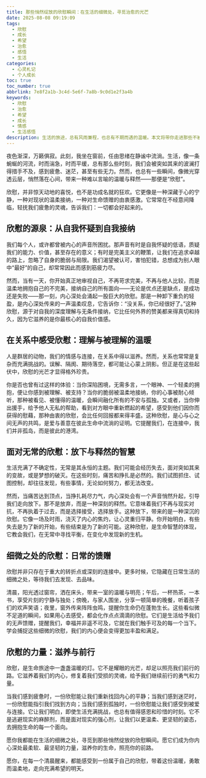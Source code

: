 ```yaml
---
title: 那些悄然绽放的欣慰瞬间：在生活的细微处，寻觅治愈的光芒
date: 2025-08-08 09:19:09
tags:
  - 欣慰
  - 成长
  - 希望
  - 治愈
  - 感悟
  - 生活
categories:
  - 心灵札记
  - 个人成长
toc: true
toc_number: true
abbrlink: 7e8f2a1b-3c4d-5e6f-7a8b-9c0d1e2f3a4b
keywords:
  - 欣慰
  - 治愈
  - 希望
  - 成长
  - 情感
  - 生活感悟
description: 生活的旅途，总有风雨兼程，也总有不期而遇的温暖。本文将带你走进那些不被察觉的欣慰瞬间，感受它们如何悄然滋养我们的内心，成为我们前行的力量。这是一场关于自我接纳、关系连接与生命智慧的温柔对话，愿你在字里行间，寻得一份属于自己的宁静与力量。
---
```


夜色渐深，万籁俱寂。此刻，我坐在窗前，任由思绪在静谧中流淌。生活，像一条蜿蜒的河流，时而湍急，时而平缓，总有那么些时刻，我们会被突如其来的波澜打得措手不及，感到疲惫、迷茫，甚至有些无力。然而，也总有一些瞬间，像微光穿透云层，悄然落在心间，带来一种难以言喻的温暖与释然——那便是“欣慰”。

欣慰，并非惊天动地的喜悦，也不是功成名就的狂欢。它更像是一种深藏于心的宁静，一种对现状的温柔接纳，一种对生命馈赠的由衷感激。它常常在不经意间降临，轻抚我们疲惫的灵魂，告诉我们：一切都会好起来的。

## 欣慰的源泉：从自我怀疑到自我接纳

我们每个人，或许都曾被内心的声音所困扰。那声音有时是自我怀疑的低语，质疑我们的能力、价值，甚至存在的意义；有时是完美主义的鞭策，让我们在追求卓越的路上，忽略了自身的脆弱与局限。我们渴望被认可，害怕犯错，总想成为别人眼中“最好”的自己，却常常因此而感到筋疲力尽。

然而，当有一天，你开始真正地审视自己，不再苛求完美，不再与他人比较，而是温柔地拥抱自己的不完美，接纳自己的所有面向——无论是优点还是缺点，是成功还是失败——那一刻，内心深处会涌起一股巨大的欣慰。那是一种卸下重负的轻盈，是内心深处传来的一声温柔叹息，它告诉你：“没关系，你已经很好了。”这种欣慰，源于对自我的深度理解与无条件接纳，它比任何外界的赞美都来得真切和持久，因为它滋养的是你最核心的自我价值感。

## 在关系中感受欣慰：理解与被理解的温暖

人是群居的动物，我们的情感与连接，在关系中得以滋养。然而，关系也常常是复杂而充满挑战的。误解、隔阂、期待落空，都可能让心蒙上阴影。但正是在这些起伏中，欣慰的光芒才显得格外珍贵。

你是否也曾有过这样的体验：当你深陷困境，无需多言，一个眼神、一个轻柔的拥抱，便让你感到被理解、被支持？当你的脆弱被温柔地接纳，你的心事被耐心倾听，那种被看见、被懂得的温暖，会瞬间融化所有的不安与孤独。又或者，当你伸出援手，给予他人无私的帮助，看到对方眼中重新燃起的希望，感受到他们因你而获得的慰藉，那种由衷的欣慰，会比任何回报都来得丰盛。这种欣慰，是心与心之间无声的共鸣，是爱与善意在彼此生命中流淌的证明。它提醒我们，在连接中，我们并非孤岛，而是彼此的港湾。

## 面对无常的欣慰：放下与释然的智慧

生活充满了不确定性，无常是其永恒的主题。我们可能会经历失去，面对突如其来的变故，或是梦想的破灭。在这些时刻，痛苦和挣扎是必然的。我们试图抓住、试图控制，却往往发现，有些事情，无论如何努力，都无法改变。

然而，当痛苦达到顶点，当挣扎耗尽力气，内心深处会有一个声音悄然升起，引导我们走向放下。那不是放弃，而是一种深刻的释然。它意味着我们不再与现实对抗，不再执着于过去，而是选择接受，选择放手。这种放下，带来的是一种深沉的欣慰。它像一场及时雨，浇灭了内心的焦灼，让心灵重归平静。你开始明白，有些失去是为了新的开始，有些结束是为了新的可能。这种欣慰，是生命智慧的体现，它教会我们，在无常中寻找平衡，在变化中发现新的生机。

## 细微之处的欣慰：日常的馈赠

欣慰并非只存在于重大的转折点或深刻的连接中。更多时候，它隐藏在日常生活的细微之处，等待我们去发现、去品味。

清晨，阳光透过窗帘，洒在床头，带来一室的温暖与明亮；午后，一杯热茶，一本书，享受片刻的宁静与独处；傍晚，与家人围坐，分享一顿简单的晚餐，听着孩子们的欢声笑语；夜里，窗外传来阵阵虫鸣，提醒你生命仍在蓬勃生长。这些看似微不足道的瞬间，如果用心去感受，都会化作点点滴滴的欣慰。它们是生活给予我们的无声馈赠，提醒我们，幸福并非遥不可及，它就在我们触手可及的每一个当下。学会捕捉这些细微的欣慰，我们的内心便会变得更加丰盈和满足。

## 欣慰的力量：滋养与前行

欣慰，是生命旅途中一盏盏温暖的灯。它不是耀眼的光芒，却足以照亮我们前行的路。它滋养着我们的内心，修复着我们受损的灵魂，给予我们继续前行的勇气和力量。

当我们感到疲惫时，一份欣慰能让我们重新找回内心的平静；当我们感到迷茫时，一份欣慰能指引我们找到方向；当我们感到孤独时，一份欣慰能让我们感受到被爱与连接。它让我们明白，即使生活充满挑战，也总有值得感恩和珍惜的时刻。它不是逃避现实的麻醉剂，而是面对现实的强心剂，让我们以更温柔、更坚韧的姿态，去拥抱生命的每一个面向。

愿你我都能在生活的细微之处，寻觅到那些悄然绽放的欣慰瞬间。愿它们成为你内心深处最柔软、最坚韧的力量，滋养你的生命，照亮你的前路。

愿你，在每一个清晨醒来，都能感受到一份属于自己的欣慰，带着这份温暖，勇敢而温柔地，走向充满希望的明天。